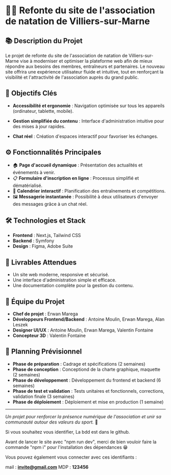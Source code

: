 # 🏊‍♀️ **Refonte du site de l'association de natation de Villiers-sur-Marne**

## 📚 **Description du Projet**
Le projet de refonte du site de l'association de natation de Villiers-sur-Marne vise à moderniser et optimiser la plateforme web afin de mieux répondre aux besoins des membres, entraîneurs et partenaires. Le nouveau site offrira une expérience utilisateur fluide et intuitive, tout en renforçant la visibilité et l'attractivité de l'association auprès du grand public.

## 🎯 **Objectifs Clés**
- **Accessibilité et ergonomie** : Navigation optimisée sur tous les appareils (ordinateur, tablette, mobile).

- **Gestion simplifiée du contenu** : Interface d'administration intuitive pour des mises à jour rapides.

- **Chat réel** : Création d'espaces interactif pour favoriser les échanges.

## ⚙️ **Fonctionnalités Principales**
- 🏠 **Page d'accueil dynamique** : Présentation des actualités et événements à venir.
- 📋 **Formulaire d'inscription en ligne** : Processus simplifié et dématérialisé.
- 📅 **Calendrier interactif** : Planification des entraînements et compétitions.
- 🖼️ **Messagerie instantanée** : Possibilité à deux utilisateurs d'envoyer des messages grâce à un chat réel.

## 🛠️ **Technologies et Stack**
- **Frontend** : Next.js, Tailwind CSS
- **Backend** : Symfony
- **Design** : Figma, Adobe Suite

## 🚀 **Livrables Attendues**
- Un site web moderne, responsive et sécurisé.
- Une interface d'administration simple et efficace.
- Une documentation complète pour la gestion du contenu.

## 👥 **Équipe du Projet**
- **Chef de projet** : Erwan Marega
- **Développeurs Frontend/Backend** : Antoine Moulin, Erwan Marega, Alan Leszek
- **Designer UI/UX** : Antoine Moulin, Erwan Marega, Valentin Fontaine
- **Concepteur 3D** : Valentin Fontaine

## 📆 **Planning Prévisionnel**
- **Phase de préparation** : Cadrage et spécifications (2 semaines)
- **Phase de conception** : Conceptiond de la charte graphique, maquette (2 semaines)
- **Phase de développement** : Développement du frontend et backend (6 semaines)
- **Phase de test et validation** : Tests unitaires et fonctionnels, corrections, validation finale (3 semaines)
- **Phase de déploiement** : Déploiement et mise en production (1 semaine)

---
*Un projet pour renforcer la présence numérique de l'association et unir sa communauté autour des valeurs du sport.* 🌟

Si vous souhaitez vous identifier, La bdd est dans le github.

Avant de lancer le site avec "npm run dev", merci de bien vouloir faire la commande "npm i" pour l'installation des dépendances 😁

Vous pouvez également vous connecter avec ces identifiants : 

mail : **invite@gmail.com**
MDP : **123456**
